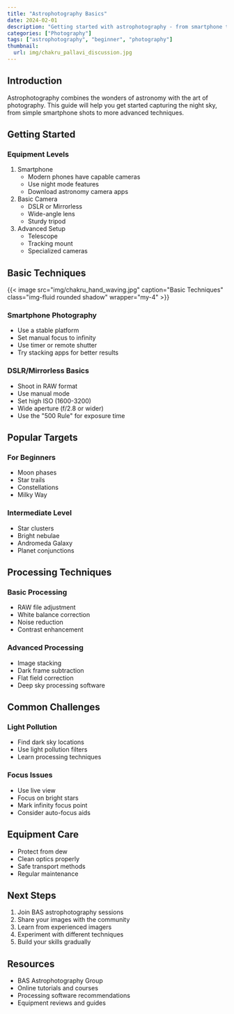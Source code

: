 ```yaml
---
title: "Astrophotography Basics"
date: 2024-02-01
description: "Getting started with astrophotography - from smartphone to advanced techniques"
categories: ["Photography"]
tags: ["astrophotography", "beginner", "photography"]
thumbnail:
  url: img/chakru_pallavi_discussion.jpg
---
```


## Introduction

Astrophotography combines the wonders of astronomy with the art of photography. This guide will help you get started capturing the night sky, from simple smartphone shots to more advanced techniques.

## Getting Started

### Equipment Levels

1. Smartphone
   - Modern phones have capable cameras
   - Use night mode features
   - Download astronomy camera apps
2. Basic Camera
   - DSLR or Mirrorless
   - Wide-angle lens
   - Sturdy tripod
3. Advanced Setup
   - Telescope
   - Tracking mount
   - Specialized cameras

## Basic Techniques

{{< image src="img/chakru_hand_waving.jpg" caption="Basic Techniques" class="img-fluid rounded shadow" wrapper="my-4" >}}

### Smartphone Photography

- Use a stable platform
- Set manual focus to infinity
- Use timer or remote shutter
- Try stacking apps for better results

### DSLR/Mirrorless Basics

- Shoot in RAW format
- Use manual mode
- Set high ISO (1600-3200)
- Wide aperture (f/2.8 or wider)
- Use the "500 Rule" for exposure time

## Popular Targets

### For Beginners

- Moon phases
- Star trails
- Constellations
- Milky Way

### Intermediate Level

- Star clusters
- Bright nebulae
- Andromeda Galaxy
- Planet conjunctions

## Processing Techniques

### Basic Processing

- RAW file adjustment
- White balance correction
- Noise reduction
- Contrast enhancement

### Advanced Processing

- Image stacking
- Dark frame subtraction
- Flat field correction
- Deep sky processing software

## Common Challenges

### Light Pollution

- Find dark sky locations
- Use light pollution filters
- Learn processing techniques

### Focus Issues

- Use live view
- Focus on bright stars
- Mark infinity focus point
- Consider auto-focus aids

## Equipment Care

- Protect from dew
- Clean optics properly
- Safe transport methods
- Regular maintenance

## Next Steps

1. Join BAS astrophotography sessions
2. Share your images with the community
3. Learn from experienced imagers
4. Experiment with different techniques
5. Build your skills gradually

## Resources

- BAS Astrophotography Group
- Online tutorials and courses
- Processing software recommendations
- Equipment reviews and guides
